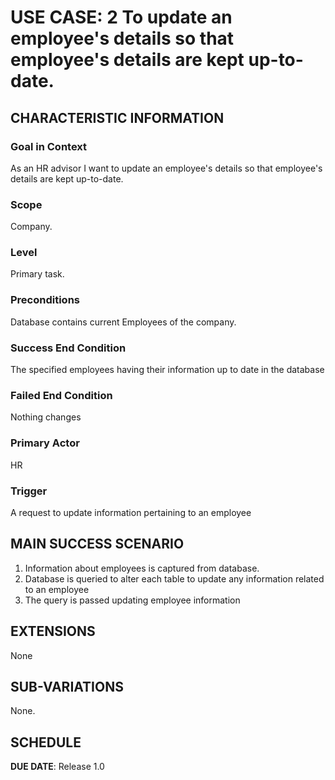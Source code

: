 # USE CASE: 2 To update an employee's details so that employee's details are kept up-to-date.

## CHARACTERISTIC INFORMATION

### Goal in Context

As an HR advisor I want to update an employee's details so that employee's details are kept up-to-date.

### Scope

Company.

### Level

Primary task.

### Preconditions

Database contains current Employees of the company.

### Success End Condition

The specified employees having their information up to date in the database

### Failed End Condition

Nothing changes

### Primary Actor

HR

### Trigger

A request to update information pertaining to an employee

## MAIN SUCCESS SCENARIO

1. Information about employees is captured from database.
2. Database is queried to alter each table to update any information related to an employee
3. The query is passed updating employee information

## EXTENSIONS

None

## SUB-VARIATIONS

None.

## SCHEDULE

**DUE DATE**: Release 1.0
